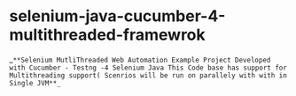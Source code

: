 # selenium-java-cucumber-4-multithreaded-framewrok

_`**Selenium MutliThreaded Web Automation Example Project Developed with
Cucumber - Testng -4
Selenium
Java
This Code base has support for Multithreading support( Scenrios will be run on parallely with with in Single JVM**_
`
